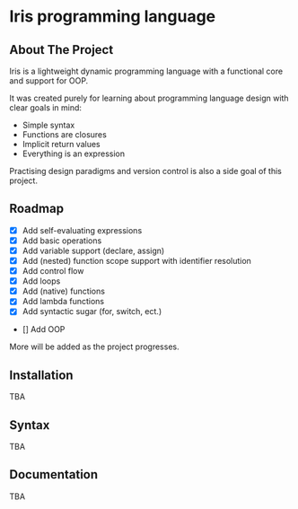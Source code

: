 # Iris programming language

<!-- ABOUT THE PROJECT -->
## About The Project

Iris is a lightweight dynamic programming language with a functional core and support for OOP.

It was created purely for learning about programming language design with clear goals in mind:

* Simple syntax
* Functions are closures
* Implicit return values
* Everything is an expression

Practising design paradigms and version control is also a side goal of this project.

<!-- ROADMAP -->
## Roadmap

* [x] Add self-evaluating expressions
* [x] Add basic operations
* [x] Add variable support (declare, assign)
* [x] Add (nested) function scope support with identifier resolution
* [x] Add control flow
* [x] Add loops
* [x] Add (native) functions
* [x] Add lambda functions
* [x] Add syntactic sugar (for, switch, ect.)
* [] Add OOP

More will be added as the project progresses.

<!-- Installation -->
## Installation

TBA

## Syntax

TBA

## Documentation

TBA
